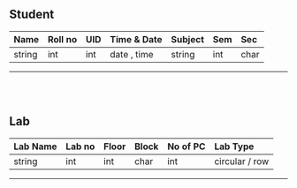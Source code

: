 ## Student

| Name   | Roll no | UID | Time & Date | Subject | Sem | Sec  |
| :----- | :------ | :-- | :---------- | :------ | :-- | :--- |
| string | int     | int | date , time | string  | int | char |

---

<!-- OTP IS USED FOR AUTHENTICATION -->

<br><br>

## Lab

| Lab Name | Lab no | Floor | Block | No of PC | Lab Type       |
| :------- | :----- | :---- | :---- | :------- | :------------- |
| string   | int    | int   | char  | int      | circular / row |

<!--  FOR UPDATED LAB ENTRIES -->

---

<br><br>
